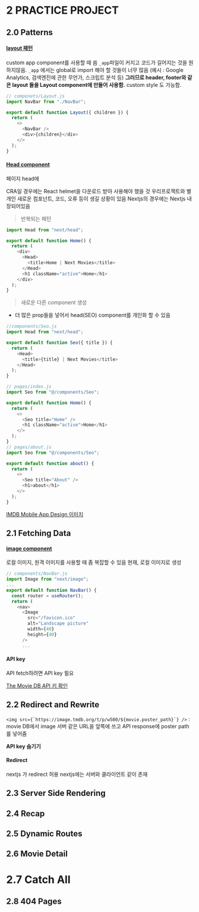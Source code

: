 # 2 PRACTICE PROJECT

## 2.0 Patterns

#### [layout 패턴](https://nextjs.org/docs/basic-features/layouts)

custom app component를 사용할 때 씀
`_app`파일이 커지고 코드가 길어지는 것을 원하지않음.
`_app` 에서는 global로 import 해야 할 것들이 너무 많음 (예시 : Google Analytics, 검색엔진에 관한 무언가, 스크립트 분석 등)
**그러므로 header, footer와 같은 layout 들을 Layout component에 만들어 사용함.**
custom style 도 가능함.

```js
// componets/Layout.js
import NavBar from "./NavBar";

export default function Layout({ children }) {
  return (
    <>
      <NavBar />
      <div>{children}</div>
    </>
  );
}
```

#### [Head component](https://nextjs.org/docs/api-reference/next/head)

페이지 head에

CRA일 경우에는 React helmet을 다운로드 받아 사용해야 했을 것
우리프로젝트와 별개인 새로운 컴포넌트, 코드, 오류 등이 생길 상황이 있음
Nextjs의 경우에는 Nextjs 내장되어있음

> 반복되는 패턴

```js
import Head from "next/head";

export default function Home() {
  return (
    <div>
      <Head>
        <title>Home | Next Movies</title>
      </Head>
      <h1 className="active">Home</h1>
    </div>
  );
}
```

> 새로운 다른 component 생성

- 더 많은 prop들을 넣어서 head(SEO) component를 개인화 할 수 있음

```js
//components/Seo.js
import Head from "next/head";

export default function Seo({ title }) {
  return (
    <Head>
      <title>{title} | Next Movies</title>
    </Head>
  );
}
```

```js
// pages/index.js
import Seo from "@/components/Seo";

export default function Home() {
  return (
    <>
      <Seo title="Home" />
      <h1 className="active">Home</h1>
    </>
  );
}
// pages/about.js
import Seo from "@/components/Seo";

export default function about() {
  return (
    <>
      <Seo title="About" />
      <h1>about</h1>
    </>
  );
}
```

[IMDB Mobile App Design 이미지](https://dribbble.com/shots/11413278-Imdb-mobile-app-design)

## 2.1 Fetching Data

#### [image component](https://nextjs.org/docs/messages/no-img-element)

로컬 이미지, 원격 이미지를 사용할 때 좀 복잡할 수 있음
현재, 로컬 이미지로 생성

```js
// components/NavBar.js
import Image from "next/image";
...
export default function NavBar() {
  const router = useRouter();
  return (
    <nav>
      <Image
        src="/favicon.ico"
        alt="Landscape picture"
        width={40}
        height={40}
      />
      ...
```

#### API key

API fetch하려면 API key 필요

[The Movie DB API 키 확인](https://www.themoviedb.org/settings/api)

## 2.2 Redirect and Rewrite

`` <img src={`https://image.tmdb.org/t/p/w500/${movie.poster_path}`} /> `` : movie DB에서 image 서버 같은 URL을 앞쪽에 쓰고 API response에 poster path를 넣어줌

**API key 숨기기**

#### Redirect

nextjs 가 redirect 허용
nextjs에는 서버와 클라이언트 같이 존재

## 2.3 Server Side Rendering

## 2.4 Recap

## 2.5 Dynamic Routes

## 2.6 Movie Detail

# 2.7 Catch All

## 2.8 404 Pages
